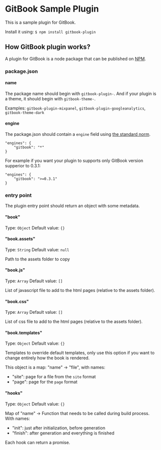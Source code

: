 GitBook Sample Plugin
==============

This is a sample plugin for GitBook.

Install it using: ```$ npm install gitbook-plugin```

## How GitBook plugin works?

A plugin for GitBook is a node package that can be published on [NPM](http://www.npmjs.org).

### package.json

#### name

The package name should begin with ```gitbook-plugin-```. And if your plugin is a theme, it should begin with ```gitbook-theme-```.

Examples: `gitbook-plugin-mixpanel`, `gitbook-plugin-googleanalytics`, `gitbook-theme-dark`

#### engine

The package.json should contain a `engine` field using [the standard norm](https://www.npmjs.org/doc/json.html#engines).

```
"engines": {
    "gitbook": "*"
}
```

For example if you want your plugin to supports only GitBook version supperior to 0.3.1: 

```
"engines": {
    "gitbook": ">=0.3.1"
}
```

### entry point

The plugin entry point should return an object with some metadata.

#### "book"

Type: `Object`
Default value: `{}`

#### "book.assets"

Type: `String`
Default value: `null`

Path to the assets folder to copy

#### "book.js"

Type: `Array`
Default value: `[]`

List of javascript file to add to the html pages (relative to the assets folder).

#### "book.css"

Type: `Array`
Default value: `[]`

List of css file to add to the html pages (relative to the assets folder).

#### "book.templates"

Type: `Object`
Default value: `{}`

Templates to override default templates, only use this option if you want to change entirely how the book is rendered.

This object is a map: "name" -> "file", with names:

* "site": page for a file from the `site` format
* "page": page for the `page` format

#### "hooks"

Type: `Object`
Default value: `{}`

Map of "name" -> Function that needs to be called during build process. With names:

* "init": just after initialization, before generation
* "finish": after generation and everything is finished

Each hook can return a promise.

